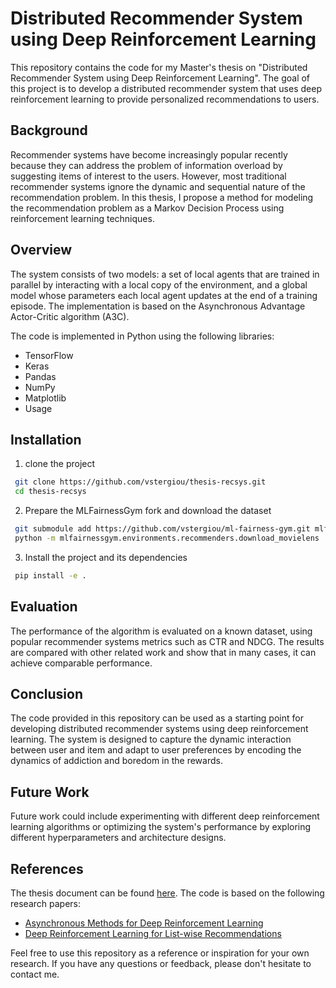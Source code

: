 # Distributed Recommender System using Deep Reinforcement Learning

This repository contains the code for my Master's thesis on "Distributed Recommender System using Deep Reinforcement Learning". The goal of this project is to develop a distributed recommender system that uses deep reinforcement learning to provide personalized recommendations to users.

## Background
Recommender systems have become increasingly popular recently because they can address the problem of information overload by suggesting items of interest to the users. However, most traditional recommender systems ignore the dynamic and sequential nature of the recommendation problem. In this thesis, I propose a method for modeling the recommendation problem as a Markov Decision Process using reinforcement learning techniques.

## Overview
The system consists of two models: a set of local agents that are trained in parallel by interacting with a local copy of the environment, and a global model whose parameters each local agent updates at the end of a training episode. The implementation is based on the Asynchronous Advantage Actor-Critic algorithm (A3C).

The code is implemented in Python using the following libraries:

* TensorFlow
* Keras
* Pandas
* NumPy
* Matplotlib
* Usage

## Installation 
1. clone the project 

```bash
 git clone https://github.com/vstergiou/thesis-recsys.git
 cd thesis-recsys
```
2. Prepare the MLFairnessGym fork and download the dataset
```bash
 git submodule add https://github.com/vstergiou/ml-fairness-gym.git mlfairnessgym
 python -m mlfairnessgym.environments.recommenders.download_movielens
```

3. Install the project and its dependencies
```bash
 pip install -e . 
```


## Evaluation
The performance of the algorithm is evaluated on a known dataset, using popular recommender systems metrics such as CTR and NDCG. The results are compared with other related work and show that in many cases, it can achieve comparable performance.

## Conclusion
The code provided in this repository can be used as a starting point for developing distributed recommender systems using deep reinforcement learning. The system is designed to capture the dynamic interaction between user and item and adapt to user preferences by encoding the dynamics of addiction and boredom in the rewards.

## Future Work
Future work could include experimenting with different deep reinforcement learning algorithms or optimizing the system's performance by exploring different hyperparameters and architecture designs.

## References
The thesis document can be found [here](https://www.dropbox.com/s/d7k7ez9dvm1pqdx/Stergiou_vasileios.pdf?dl=0). The code is based on the following research papers:

* [Asynchronous Methods for Deep Reinforcement Learning](https://arxiv.org/abs/1602.01783)
* [Deep Reinforcement Learning for List-wise Recommendations](https://arxiv.org/abs/1801.00209)

Feel free to use this repository as a reference or inspiration for your own research. If you have any questions or feedback, please don't hesitate to contact me.
